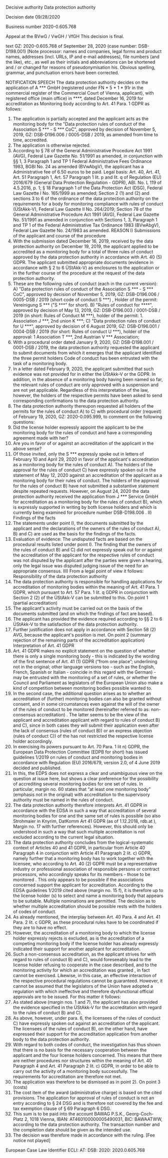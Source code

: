 Decisive authority
Data protection authority

Decision date
09/28/2020

Business number
2020-0.605.768

Appeal at the BVwG / VwGH / VfGH
This decision is final.

text
GZ: 2020-0.605.768 of September 28, 2020 (case number: DSB-D198.001)
\[Note processor: names and companies, legal forms and product names, addresses (incl. URLs, IP and e-mail addresses), file numbers (and the like), etc., as well as their initials and abbreviations can be shortened and / or changed for reasons of pseudonymisation his. Obvious spelling, grammar, and punctuation errors have been corrected.

NOTIFICATION
SPEECH
The data protection authority decides on the application of A \*\*\* GmbH (registered under FN \* 5 \* 1 \* 91r in the commercial register of the Commercial Court of Vienna, applicant), with registered office (main office) in \*\*\*\*, dated December 16, 2019 for accreditation as Monitoring body according to Art. 41 Para. 1 GDPR as follows:
1. The application is partially accepted and the applicant acts as the monitoring body for the "Data protection rules of conduct of the Association S \*\*\* - S \*\*\* CoC", approved by decision of November 5, 2019, GZ: DSB-D196.006 / 0005-DSB / 2019, as amended from time to time, accredited.
2. The application is otherwise rejected.
3. According to § 78 of the General Administrative Procedure Act 1991 (AVG), Federal Law Gazette No. 51/1991 as amended, in conjunction with §§ 1, 3 Paragraph 1 and TP 1 Federal Administrative Fees Ordinance 1983, BGBl No. 24 as amended (BVwAbgV), the applicant has a Administrative fee of
6.50 euros
to be paid.
Legal basis: Art. 40, Art. 41, Art. 51 Paragraph 1, Art. 57 Paragraph 1 lit. p and lit. q of Regulation (EU) 2016/679 (General Data Protection Regulation - GDPR), ABl. No. L 119 of 4.5.2016, p. 1; § 18 Paragraph 1 of the Data Protection Act (DSG), Federal Law Gazette I No. 165/1999 as amended; Section 2 (1) and (2) and sections 3 to 6 of the ordinance of the data protection authority on the requirements for a body for monitoring compliance with rules of conduct (ÜStAkk-V), Federal Law Gazette II No. 264/2019; Section 78 of the General Administrative Procedure Act 1991 (AVG), Federal Law Gazette No. 51/1991 as amended in conjunction with Sections 1, 3, Paragraph 1 and TP 1 of the Federal Administrative Tax Ordinance 1983 (BVwAbgV), Federal Law Gazette No. 24/1983 as amended.
REASON
I) Submissions of the applicant and course of the procedure
1. With the submission dated December 16, 2019, received by the data protection authority on December 19, 2019, the applicant applied to be accredited as a monitoring body for a total of three rules of conduct approved by the data protection authority in accordance with Art. 40 (5) GDPR. The applicant submitted appropriate documents (evidence in accordance with § 2 to 6 ÜStAkk-V) as enclosures to the application or in the further course of the procedure at the request of the data protection authority.
2. These are the following rules of conduct (each in the current version):
A) "Data protection rules of conduct of the Association S \*\*\* - S \*\*\* CoC", approved by decision of November 5, 2019, GZ: DSB-D196.006 / 0005-DSB / 2019 (short code of conduct S \*\*\*) , Holder of the permit: Vereinigung S \*\*\* ("S \*\*\*" for short).
B) "Rules of conduct for \*\*\*\*", approved by decision of May 13, 2019, GZ: DSB-D196.003 / 0001-DSB / 2019 (in short: Rules of Conduct M \*\*\*), holder of the permit: 1. Association J \*\*\*, 2nd union K \*\*\*;
C) "Data protection rules of conduct for U \*\*\*", approved by decision of 6 August 2019, GZ: DSB-D196.001 / 0004-DSB / 2019 (for short: Rules of conduct U \*\*\*), holder of the approval: 1 Association T \*\*\*, 2nd Austrian V \*\*\* Association;
3. With a procedural order dated January 9, 2020, GZ: DSB-D198.001 / 0001-DSB / 2019, the data protection authority requested the applicant to submit documents from which it emerges that the applicant identified the three permit holders Code of conduct has been entrusted with the task of a monitoring body.
4. In a letter dated February 9, 2020, the applicant submitted that such evidence was not provided for in either the ÜStAkk-V or the GDPR. In addition, in the absence of a monitoring body having been named so far, the relevant rules of conduct are only approved with a suspension and are not yet applicable. Regardless of this interpretation of the law, however, the holders of the respective permits have been asked to send corresponding confirmations to the data protection authority.
5. The data protection authority thereupon requested all holders of the permits for the rules of conduct A) to C) with procedural order (request) of February 19, 2020, GZ: 2020-0.095.999, to comment on the following questions:
1. Did the license holder expressly appoint the applicant to be the monitoring body for the rules of conduct and have a corresponding agreement made with her?
2. Are you in favor of or against an accreditation of the applicant in the above sense?
6. Of those invited, only the S \*\*\* expressly spoke out in letters of February 10 and April 29, 2020 in favor of the applicant's accreditation as a monitoring body for the rules of conduct A). The holders of the approval for the rules of conduct C) have expressly spoken out in the statement of May 12, 2020 against an accreditation of the applicant as a monitoring body for their rules of conduct. The holders of the approval for the rules of conduct B) have not submitted a substantive statement despite repeated requests. However, on August 24, 2020 the data protection authority received the application from J \*\*\* Service GmbH for accreditation as a monitoring body for the rules of conduct B), which is expressly supported in writing by both license holders and which is currently being examined for procedure number DSB-D198.006 .
II) Findings of the facts
7. The statements under point I), the documents submitted by the applicant and the declarations of the owners of the rules of conduct A), B) and C) are used as the basis for the findings of the facts.
8. Evaluation of evidence: The undisputed facts are based on the procedural results listed under point I). The finding that the owners of the rules of conduct B) and C) did not expressly speak out for or against the accreditation of the applicant for the respective rules of conduct was not disputed by the applicant after the parties were given a hearing, only the legal issue was disputed judging issue of the need for an appropriate consensus.
III) From a legal point of view it follows:
Responsibility of the data protection authority
9. The data protection authority is responsible for handling applications for accreditation of monitoring bodies within the meaning of Art. 41 Para. 1 GDPR, which pursuant to Art. 57 Para. 1 lit. q GDPR in conjunction with Section 2 (2) of the ÜStAkk-V can be submitted to this.
On point 1 (partial accreditation)
10. The applicant's activity must be carried out on the basis of the documents submitted (and on which the findings of fact are based).
11. The applicant has provided the evidence required according to §§ 2 to 6 ÜStAkk-V to the satisfaction of the data protection authority.
12. Further justification does not apply in accordance with Section 58 (2) AVG, because the applicant's position is met.
On point 2 (summary rejection of the remaining parts of the accreditation application)
Interpretation of Art. 41 GDPR
13. Art. 41 GDPR makes no explicit statement on the question of whether there is only a single monitoring body - this is indicated by the wording of the first sentence of Art. 41 (1) GDPR (“from one place”; underlining not in the original; other language versions too - such as the English, French, Spanish or Italian - coincide in this regard with the German) - may be entrusted with the monitoring of a set of rules, or whether the Council and Parliament as legislators of the European Union also make a kind of competition between monitoring bodies possible wanted to.
14. In the second case, the additional question arises as to whether an accreditation of (further) monitoring bodies can also be granted without consent, and in some circumstances even against the will of the owner of the rules of conduct to be monitored (hereinafter referred to as: non-consensus accreditation) . The latter seems to be the view of the applicant and accreditation applicant with regard to rules of conduct B) and C), since in both cases they will submit their application even after the lack of consensus (rules of conduct B)) or an express objection (rules of conduct C)) of the has not restricted the respective license holder accordingly.
15. In exercising its powers pursuant to Art. 70 Para. 1 lit n) GDPR, the European Data Protection Committee (EDPB for short) has issued guidelines 1/2019 on rules of conduct and monitoring bodies in accordance with Regulation (EU) 2016/679, version 2.0, of 4 June 2019 decided and published.
16. In this, the EDPS does not express a clear and unambiguous view on the question at issue here, but shows a clear preference for the possibility of accrediting several monitoring bodies for one set of rules. In particular, margin no. 60 states that “at least one monitoring body” (emphasis not in the original) with accreditation to the supervisory authority must be named in the rules of conduct.
17. The data protection authority therefore interprets Art. 41 GDPR in accordance with the EDSA in such a way that accreditation of several monitoring bodies for one and the same set of rules is possible (so also Strohmaier in Knyrim, DatKomm Art 41 GDPR (as of 1.12.2018, rdb.at ), Margin no. 17 with further references). However, this should only be understood in such a way that such multiple accreditation is not excluded according to the current legal situation.
18. The data protection authority concludes from the logical-systematic context of Articles 40 and 41 GDPR, in particular from Article 40 Paragraph 4 in conjunction with Article 41 Paragraph 2 lit. c) GDPR, namely further that a monitoring body has to work together with the licensee, who according to Art. 40 (2) GDPR must be a representative industry or professional association of responsible persons or contract processors, who accordingly speaks for its members - those to be monitored . This only appears to be possible if the associations concerned support the applicant for accreditation. According to the EDSA guidelines 1/2019 cited above (margin no. 15 f), it is therefore up to the license holder (s) to select and name a monitoring body that appears to be suitable. Multiple nominations are permitted. The decision as to whether multiple accreditation should be possible rests with the holders of codes of conduct.
19. As already mentioned, the interplay between Art. 40 Para. 4 and Art. 41 Para. 2 lit. c GDPR, as these procedural rules have to be coordinated if they are to have no effect.
20. However, the accreditation of a monitoring body to which the license holder expressly rejects is excluded, as is the accreditation of a competing monitoring body if the license holder has already expressly indicated their support for another applicant for accreditation.
21. Such a non-consensus accreditation, as the applicant strives for with regard to rules of conduct B) and C), would foreseeably lead to the license holder refusing to cooperate in the case described, and to the monitoring activity for which an accreditation was granted , in fact cannot be exercised. Likewise, in this case, an effective interaction of the respective procedural regulations cannot be guaranteed. However, it cannot be assumed that the legislators of the Union have adopted a regulation with which ineffective and therefore dysfunctional official approvals are to be issued.
For this matter it follows:
22. As stated above (margin nos. 1 and 7), the applicant has also provided the evidence specified in the ÜStAkk-V for the accreditation with regard to the rules of conduct B) and C).
23. As above, however, under para. 6, the licensees of the rules of conduct C) have expressly spoken out against an accreditation of the applicant. The licensees of the rules of conduct B), on the other hand, have expressed their support for the accreditation application from another body to the data protection authority.
24. With regard to both codes of conduct, the investigation has thus shown that there is no basis for the necessary cooperation between the applicant and the four license holders concerned. This means that there are neither procedures nor structures within the meaning of Art. 40 Paragraph 4 and Art. 41 Paragraph 2 lit. c) GDPR, in order to be able to carry out the activity of a monitoring body successfully. The requirements for accreditation are therefore not met.
25. The application was therefore to be dismissed as in point 2).
On point 3 (costs)
26. The cost item of the award (administrative charge) is based on the cited provisions. The application for approval of rules of conduct is not an entry according to § 24 DSG and is therefore not covered by the fee and tax exemption clause of § 69 Paragraph 6 DSG.
27. This sum is to be paid into the account BAWAG P.S.K., Georg-Coch-Platz 2, 1018 Vienna, IBAN: AT460100000005490031, BIC: BAWAATWW, according to the data protection authority. The transaction number and the completion date should be given as the intended use.
28. The decision was therefore made in accordance with the ruling.
\[Fee notice not played\]

European Case Law Identifier
ECLI: AT: DSB: 2020: 2020.0.605.768
